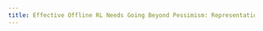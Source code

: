 ```yaml
---
title: Effective Offline RL Needs Going Beyond Pessimism: Representations and Distributional Shift
---
```

